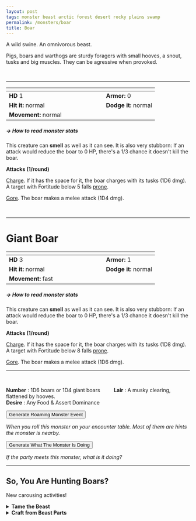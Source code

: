 ```yaml
---
layout: post
tags: monster beast arctic forest desert rocky plains swamp
permalink: /monsters/boar
title: Boar
---
```


A wild swine. An omnivorous beast.

Pigs, boars and warthogs are sturdy foragers with small hooves, a snout, tusks and big muscles. They can be agressive when provoked.

<br>

---

|  <span style="display: inline-block; width:250px"></span>  |  |
| -------- | --------|
| **HD** 1 | **Armor:** 0  |
| **Hit it:** normal | **Dodge it:** normal |
| **Movement:** normal      | 

##### <span class="tooltip" data-tooltip="Armor = damage reduction · · · Easy/Normal/Hard = roll above 10/15/20 to beat">→ How to read monster stats</span>

This creature can **smell** as well as it can see. It is also very stubborn: If an attack would reduce the boar to 0 HP, there's a 1/3 chance it doesn't kill the boar.

**Attacks (1/round)**

<ins>Charge</ins>. If it has the space for it, the boar charges with its tusks (1D6 dmg). A target with Fortitude below 5 falls [prone](/2020/11/10/extra-rules/#conditions).

<ins>Gore</ins>. The boar makes a melee attack (1D4 dmg).

<br>

---

# Giant Boar

|  <span style="display: inline-block; width:250px"></span>  |  |
| -------- | --------|
| **HD** 3 | **Armor:** 1  |
| **Hit it:** normal | **Dodge it:** normal |
| **Movement:** fast      | 

##### <span class="tooltip" data-tooltip="Armor = damage reduction · · · Easy/Normal/Hard = roll above 10/15/20 to beat">→ How to read monster stats</span>

This creature can **smell** as well as it can see. It is also very stubborn: If an attack would reduce the boar to 0 HP, there's a 1/3 chance it doesn't kill the boar.

**Attacks (1/round)**

<ins>Charge</ins>. If it has the space for it, the boar charges with its tusks (1D8 dmg). A target with Fortitude below 8 falls [prone](/2020/11/10/extra-rules/#conditions).

<ins>Gore</ins>. The boar makes a melee attack (1D6 dmg).
<br>

---

<br>

**Number** : 1D6 boars or 1D4 giant boars <span style="display: inline-block; width:30px"></span>
**Lair** : A musky clearing, flattened by hooves. <span style="display: inline-block; width:30px"></span> <br>
**Desire** : Any Food & Assert Dominance

<button id="generate-btn">Generate Roaming Monster Event</button>
<p id="RoamResult" style="font-style: italic;">When you roll this monster on your encounter table. Most of them are hints the monster is nearby.</p>

<button onclick="generateMood()">Generate What The Monster Is Doing</button>
<p id="MoodResult" style="font-style: italic;">If the party meets this monster, what is it doing?</p>
<script src="/scripts/generateMood.js"></script>

---

## So, You Are Hunting Boars?

New carousing activities!

<details markdown="1">
<summary style="font-weight: bold;">Tame the Beast</summary>
If you have captured this beast, you can spend the equivalent of 1 bags of gold (3 for a giant boar) in food between two adventures to tame it. It is now one of your <span class="tooltip" data-tooltip="You can bring a follower in your adventures if you dedicate a Psyche slot to it."><i>followers</i></span>. Each extra bag of gold spent training the beast teaches it a one-word order. Otherwise, it only acts to eat or in self-defence. 
</details>

<details markdown="1">
<summary style="font-weight: bold;">Craft from Beast Parts</summary>
Boar meat is delicious. Piglets can be domesticated to sniff things.

If you have access to an artisan and a workshop, you can spend loot between two adventures to create something with parts of the beast. The object you craft can be anything mostly made of the provided materials. If you use mundane tools, the result will be mundane; if you spent at least a bag of gold on it, the object will be special; and if you spend the equivalent of a treasure for the tools, it will be magical. Discuss what you want with the referee.
</details>

<script src="https://code.jquery.com/jquery-3.6.0.min.js"></script>
  <script>
  // ENCOUNTER GENERATOR SCRIPT
    $(document).ready(function() {
      $("#generate-btn").click(function() {
        // define the specific value to search for in column 0
        var searchValue = "0008"; // change this to the actual value you need

        // retrieve the CSV file
        $.get("/CSV/Monster - Index.csv", function(data) {
          // split the CSV data by rows and remove the header row
          var rows = data.split("\n").slice(1);

          // filter the rows by the specific value in column 0
          var matchingRows = rows.filter(function(row) {
            var columns = row.split(",");
            return columns[0] === searchValue;
          });

